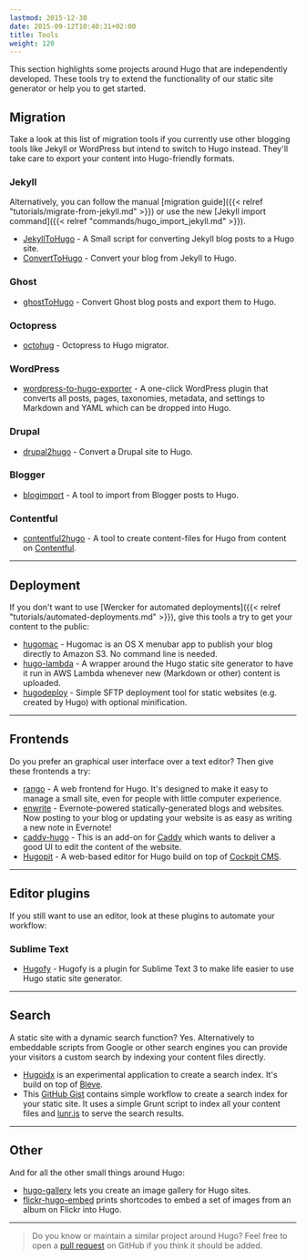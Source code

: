 ```yaml
---
lastmod: 2015-12-30
date: 2015-09-12T10:40:31+02:00
title: Tools
weight: 120
---
```


This section highlights some projects around Hugo that are independently developed.
These tools try to extend the functionality of our static site generator or help you to get started.


## Migration

Take a look at this list of migration tools if you currently use other blogging tools
like Jekyll or WordPress but intend to switch to Hugo instead. They'll take care to export
your content into Hugo-friendly formats.

### Jekyll

Alternatively, you can follow the manual [migration guide]({{< relref "tutorials/migrate-from-jekyll.md" >}}) or use the new [Jekyll import command]({{< relref "commands/hugo_import_jekyll.md" >}}).

- [JekyllToHugo](https://github.com/SenjinDarashiva/JekyllToHugo) - A Small script for converting Jekyll blog posts to a Hugo site.
- [ConvertToHugo](https://github.com/coderzh/ConvertToHugo) - Convert your blog from Jekyll to Hugo.

### Ghost

- [ghostToHugo](https://github.com/jbarone/ghostToHugo) - Convert Ghost blog posts and export them to Hugo.

### Octopress

- [octohug](https://github.com/codebrane/octohug) - Octopress to Hugo migrator.

### WordPress

- [wordpress-to-hugo-exporter](https://github.com/SchumacherFM/wordpress-to-hugo-exporter) - A one-click WordPress plugin that converts all posts, pages, taxonomies, metadata, and settings to Markdown and YAML which can be dropped into Hugo.

### Drupal

- [drupal2hugo](https://github.com/danapsimer/drupal2hugo) - Convert a Drupal site to Hugo.

### Blogger

- [blogimport](https://github.com/natefinch/blogimport) - A tool to import from Blogger posts to Hugo.

### Contentful

- [contentful2hugo](https://github.com/ArnoNuyts/contentful2hugo) - A tool to create content-files for Hugo from content on [Contentful](https://www.contentful.com/).

----

## Deployment

If you don't want to use [Wercker for automated deployments]({{< relref "tutorials/automated-deployments.md" >}}), give this tools a try to
get your content to the public:

- [hugomac](https://github.com/nickoneill/hugomac) - Hugomac is an OS&nbsp;X menubar app to publish your blog directly to Amazon S3. No command line is needed.
- [hugo-lambda](https://github.com/ryansb/hugo-lambda) - A wrapper around the Hugo static site generator to have it run in AWS Lambda whenever new (Markdown or other) content is uploaded.
- [hugodeploy](https://github.com/mindok/hugodeploy) - Simple SFTP deployment tool for static websites (e.g. created by Hugo) with optional minification.

----

## Frontends

Do you prefer an graphical user interface over a text editor? Then give these frontends a try:

- [rango](https://github.com/stayradiated/rango) - A web frontend for Hugo. It's designed to make it easy to manage a small site, even for people with little computer experience.
- [enwrite](https://github.com/zzamboni/enwrite) - Evernote-powered statically-generated blogs and websites. Now posting to your blog or updating your website is as easy as writing a new note in Evernote!
- [caddy-hugo](https://github.com/hacdias/caddy-hugo) - This is an add-on for [Caddy](https://caddyserver.com/) which wants to deliver a good UI to edit the content of the website. 
- [Hugopit](https://github.com/sjardim/Hugopit) - A web-based editor for Hugo build on top of [Cockpit CMS](http://www.getcockpit.com/).

----

## Editor plugins

If you still want to use an editor, look at these plugins to automate your workflow:

### Sublime Text

- [Hugofy](https://github.com/akmittal/Hugofy) - Hugofy is a plugin for Sublime Text 3 to make life easier to use Hugo static site generator.

----

## Search

A static site with a dynamic search function? Yes. Alternatively to embeddable scripts from Google or other search engines you can provide your visitors a custom search by indexing your content files directly.

- [Hugoidx](https://github.com/blevesearch/hugoidx) is an experimental application to create a search index. It's build on top of [Bleve](http://www.blevesearch.com/).
- This [GitHub Gist](https://gist.github.com/sebz/efddfc8fdcb6b480f567) contains simple workflow to create a search index for your static site. It uses a simple Grunt script to index all your content files and [lunr.js](http://lunrjs.com/) to serve the search results.

----

## Other

And for all the other small things around Hugo:

- [hugo-gallery](https://github.com/icecreammatt/hugo-gallery) lets you create an image gallery for Hugo sites.
- [flickr-hugo-embed](https://github.com/nikhilm/flickr-hugo-embed) prints shortcodes to embed a set of images from an album on Flickr into Hugo.

----

> Do you know or maintain a similar project around Hugo? Feel free to open a
[pull request](https://github.com/spf13/hugo/pulls) on GitHub if you think it should be added.
